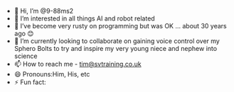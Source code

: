 - 👋 Hi, I’m @9-88ms2
- 👀 I’m interested in all things AI and robot related
- 🌱 I’ve become very rusty on programming but was OK ... about 30 years ago 😊
- 💞️ I’m currently looking to collaborate on gaining voice control over my Sphero Bolts to try and inspire my very young niece and nephew into science
- 📫 How to reach me - tim@svtraining.co.uk
- 😄 Pronouns:Him, His, etc
- ⚡ Fun fact: 

<!---
9-88ms2/9-88ms2 is a ✨ special ✨ repository because its `README.md` (this file) appears on your GitHub profile.
You can click the Preview link to take a look at your changes.
--->

